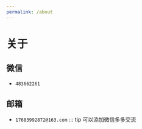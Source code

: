 ```yaml
---
permalink: /about
---
```

# 关于
## 微信
- `483662261`
## 邮箱
- `17683992872@163.com`
::: tip 
可以添加微信多多交流